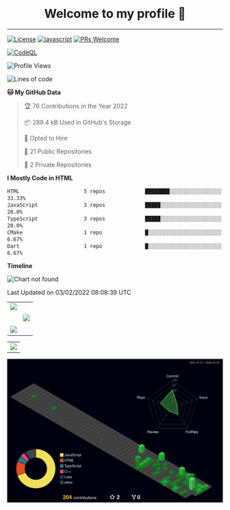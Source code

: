 <!-- <p align="center">
	<img src="https://github-readme-stats.vercel.app/api/pin/?username=mark-gutenberger&repo=mark-gutenberger" />
</p> -->
<br>
<h1 align="center">Welcome to my profile 👋</h1>
<hr>

[![License](https://img.shields.io/github/license/mark-gutenberger/mark-gutenberger)](/blob/master/LICENSE)
[![javascript](https://img.shields.io/badge/language-JavaScript-yellow.svg)](https://www.javascript.com)
[![PRs Welcome](https://img.shields.io/badge/PRs-Welcome-brightgreen.svg)](/pulls)

[![CodeQL](https://github.com/Mark-Gutenberger/mark-gutenberger/actions/workflows/codeql-analysis.yml/badge.svg)](https://github.com/Mark-Gutenberger/mark-gutenberger/actions/workflows/codeql-analysis.yml)

<!--START_SECTION:waka-->
![Profile Views](http://img.shields.io/badge/Profile%20Views-126-blue)

![Lines of code](https://img.shields.io/badge/From%20Hello%20World%20I%27ve%20Written-68%20Thousand%20lines%20of%20code-blue)

**🐱 My GitHub Data** 

> 🏆 76 Contributions in the Year 2022
 > 
> 📦 289.4 kB Used in GitHub's Storage 
 > 
> 💼 Opted to Hire
 > 
> 📜 21 Public Repositories 
 > 
> 🔑 2 Private Repositories  
 > 
**I Mostly Code in HTML** 

```text
HTML                     5 repos             ████████░░░░░░░░░░░░░░░░░   33.33% 
JavaScript               3 repos             █████░░░░░░░░░░░░░░░░░░░░   20.0% 
TypeScript               3 repos             █████░░░░░░░░░░░░░░░░░░░░   20.0% 
CMake                    1 repo              █░░░░░░░░░░░░░░░░░░░░░░░░   6.67% 
Dart                     1 repo              █░░░░░░░░░░░░░░░░░░░░░░░░   6.67%

```


**Timeline**

![Chart not found](https://raw.githubusercontent.com/Mark-Gutenberger/Mark-Gutenberger/master/charts/bar_graph.png) 


 Last Updated on 03/02/2022 08:08:39 UTC
<!--END_SECTION:waka-->

<center>
	<center>
		<table>
			<center>
				<tr>
					<center>
						<td>
							<center><img src="https://github-readme-stats.vercel.app/api?username=mark-gutenberger&theme=github_dark&show_icons=true" /></center>
							<br />
							<br />
							<center><img src="https://github-readme-streak-stats.herokuapp.com/?user=mark-gutenberger&theme=dark&show_icons=true" /></center>
						</td>
					</center>
					<center>
						<td>
							<center><img src="https://github-readme-stats.vercel.app/api/top-langs/?username=mark-gutenberger&theme=github_dark&langs_count=99" /></center>
						</td>
					</center>
				</tr>
			</center>
		</table>
	</center>
	<center>
		<table>
			<center>
				<tr>
					<center>
						<td>
							<center><img src="https://activity-graph.herokuapp.com/graph?username=mark-gutenberger&theme=react-dark" /></center>
						</td>
					</center>
				</tr>
			</center>
		</table>
	</center>

</center>
<img src="./profile-3d-contrib/profile-night-green.svg" alt="3d contrib graph"/>
